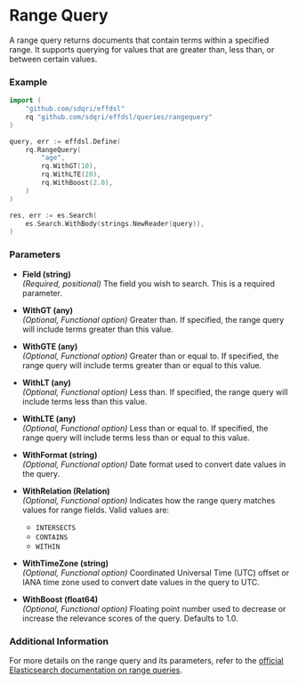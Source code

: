 # Range Query

A range query returns documents that contain terms within a specified range. It supports querying for values that are greater than, less than, or between certain values.

### Example

```go
import (
	"github.com/sdqri/effdsl"
	rq "github.com/sdqri/effdsl/queries/rangequery"
)

query, err := effdsl.Define(
    rq.RangeQuery(
        "age",
        rq.WithGT(10),
        rq.WithLTE(20),
        rq.WithBoost(2.0),
    )
)

res, err := es.Search(
    es.Search.WithBody(strings.NewReader(query)),
)
```

### Parameters

*   **Field (string)**  
    _(Required, positional)_ The field you wish to search. This is a required parameter.

*   **WithGT (any)**  
    _(Optional, Functional option)_ Greater than. If specified, the range query will include terms greater than this value.

*   **WithGTE (any)**  
    _(Optional, Functional option)_ Greater than or equal to. If specified, the range query will include terms greater than or equal to this value.

*   **WithLT (any)**  
    _(Optional, Functional option)_ Less than. If specified, the range query will include terms less than this value.

*   **WithLTE (any)**  
    _(Optional, Functional option)_ Less than or equal to. If specified, the range query will include terms less than or equal to this value.

*   **WithFormat (string)**  
    _(Optional, Functional option)_ Date format used to convert date values in the query.

*   **WithRelation (Relation)**  
    _(Optional, Functional option)_ Indicates how the range query matches values for range fields. Valid values are:
    *   `INTERSECTS`
    *   `CONTAINS`
    *   `WITHIN`

*   **WithTimeZone (string)**  
    _(Optional, Functional option)_ Coordinated Universal Time (UTC) offset or IANA time zone used to convert date values in the query to UTC.

*   **WithBoost (float64)**  
    _(Optional, Functional option)_ Floating point number used to decrease or increase the relevance scores of the query. Defaults to 1.0.

### Additional Information

For more details on the range query and its parameters, refer to the [official Elasticsearch documentation on range queries](https://www.elastic.co/guide/en/elasticsearch/reference/current/query-dsl-range-query.html).

